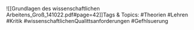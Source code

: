 
![[Grundlagen des wissenschaftlichen Arbeitens_Groß_141022.pdf#page=42]]Tags & Topics:
   #Theorien
   #Lehren
   #Kritik
   #wissenschaftlichenQualittsanforderungen
   #Gefhlsuerung